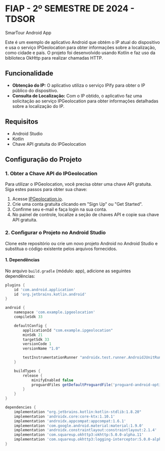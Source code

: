 # FIAP - 2º SEMESTRE DE 2024 - TDSOR
SmarTour Android App

Este é um exemplo de aplicativo Android que obtém o IP atual do dispositivo e usa o serviço IPGeolocation para obter informações sobre a localização, como cidade e país. O projeto foi desenvolvido usando Kotlin e faz uso da biblioteca OkHttp para realizar chamadas HTTP.

## Funcionalidade

- **Obtenção do IP:** O aplicativo utiliza o serviço IPify para obter o IP público do dispositivo.
- **Consulta de Localização:** Com o IP obtido, o aplicativo faz uma solicitação ao serviço IPGeolocation para obter informações detalhadas sobre a localização do IP.

## Requisitos

- Android Studio
- Kotlin
- Chave API gratuita do IPGeolocation

## Configuração do Projeto

### 1. Obter a Chave API do IPGeolocation

Para utilizar o IPGeolocation, você precisa obter uma chave API gratuita. Siga estes passos para obter sua chave:

1. Acesse [IPGeolocation.io](https://ipgeolocation.io/).
2. Crie uma conta gratuita clicando em "Sign Up" ou "Get Started".
3. Confirme seu e-mail e faça login na sua conta.
4. No painel de controle, localize a seção de chaves API e copie sua chave API gratuita.

### 2. Configurar o Projeto no Android Studio

Clone este repositório ou crie um novo projeto Android no Android Studio e substitua o código existente pelos arquivos fornecidos.

#### 1. Dependências

No arquivo `build.gradle` (módulo: app), adicione as seguintes dependências:

```groovy
plugins {
    id 'com.android.application'
    id 'org.jetbrains.kotlin.android'
}

android {
    namespace 'com.example.ipgeolocation'
    compileSdk 33

    defaultConfig {
        applicationId "com.example.ipgeolocation"
        minSdk 21
        targetSdk 33
        versionCode 1
        versionName "1.0"

        testInstrumentationRunner "androidx.test.runner.AndroidJUnitRunner"
    }

    buildTypes {
        release {
            minifyEnabled false
            proguardFiles getDefaultProguardFile('proguard-android-optimize.txt'), 'proguard-rules.pro'
        }
    }
}

dependencies {
    implementation "org.jetbrains.kotlin:kotlin-stdlib:1.8.20"
    implementation 'androidx.core:core-ktx:1.10.1'
    implementation 'androidx.appcompat:appcompat:1.6.1'
    implementation 'com.google.android.material:material:1.9.0'
    implementation 'androidx.constraintlayout:constraintlayout:2.1.4'
    implementation 'com.squareup.okhttp3:okhttp:5.0.0-alpha.11'
    implementation 'com.squareup.okhttp3:logging-interceptor:5.0.0-alpha.11'
}